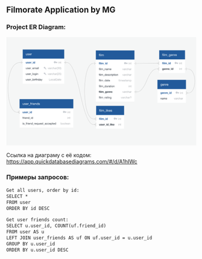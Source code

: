 ## Filmorate Application by MG
### Project ER Diagram:
![](src/main/java/ru/yandex/practicum/filmorate/storage/util/image/DB_Filmorate.png)

Ссылка на диаграму с её кодом:
https://app.quickdatabasediagrams.com/#/d/A1hIWc

### Примеры запросов:
```
Get all users, order by id:
SELECT *
FROM user
ORDER BY id DESC
```

```
Get user friends count:
SELECT u.user_id, COUNT(uf.friend_id)
FROM user AS u 
LEFT JOIN user_friends AS uf ON uf.user_id = u.user_id
GROUP BY u.user_id
ORDER BY u.user_id DESC
```